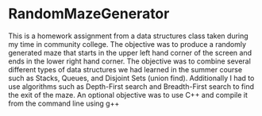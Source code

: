 # RandomMazeGenerator
This is a homework assignment from a data structures class taken during my time in community college. The objective was to produce a randomly generated maze that starts in the upper left hand corner of the screen and ends in the lower right hand corner.  The objective was to combine several different types of data structures we had learned in the summer course such as Stacks, Queues, and Disjoint Sets (union find). Additionally I had to use algorithms such as Depth-First search and Breadth-First search to find the exit of the maze. An optional objective was to use C++ and compile it from the command line using g++
